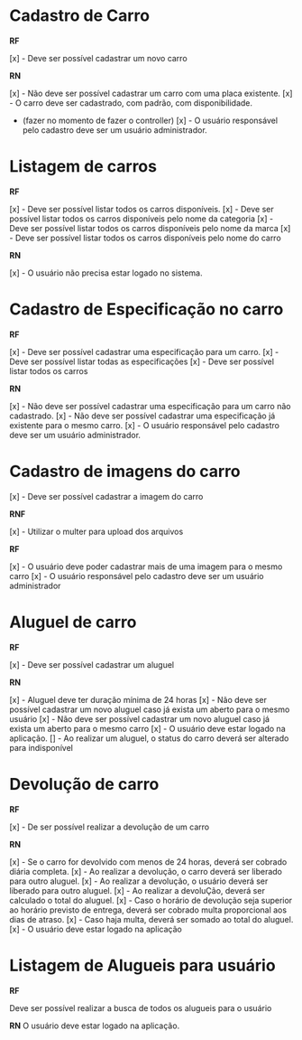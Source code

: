 # Cadastro de Carro

**RF**

[x] - Deve ser possível cadastrar um novo carro


**RN**

[x] - Não deve ser possível cadastrar um carro com uma placa existente.
[x] - O carro deve ser cadastrado, com padrão, com disponibilidade. 
* (fazer no momento de fazer o controller) 
[x] - O usuário responsável pelo cadastro deve ser um usuário administrador. 

# Listagem de carros

**RF**

[x] - Deve ser possível listar todos os carros disponíveis. 
[x] - Deve ser possível listar todos os carros disponíveis pelo nome da categoria
[x] - Deve ser possível listar todos os carros disponíveis pelo nome da marca
[x] - Deve ser possível listar todos os carros disponíveis pelo nome do carro

**RN**

[x] - O usuário não precisa estar logado no sistema. 

# Cadastro de Especificação no carro

**RF** 

[x] - Deve ser possível cadastrar uma especificação para um carro.
[x] - Deve ser possível listar todas as especificações
[x] - Deve ser possível listar todos os carros

**RN**

[x] - Não deve ser possível cadastrar uma especificação para um carro não cadastrado. 
[x] - Não deve ser possível cadastrar uma especificação já existente para o mesmo carro.
[x] - O usuário responsável pelo cadastro deve ser um usuário administrador. 

# Cadastro de imagens do carro

[x] - Deve ser possível cadastrar a imagem do carro

**RNF**

[x] - Utilizar o multer para upload dos arquivos

**RF**

[x] - O usuário deve poder cadastrar mais de uma imagem para o mesmo carro
[x] - O usuário responsável pelo cadastro deve ser um usuário administrador

# Aluguel de carro

**RF**

[x] - Deve ser possível cadastrar um aluguel

**RN**

[x] - Aluguel deve ter duração mínima de 24 horas
[x] - Não deve ser possível cadastrar um novo aluguel caso já exista um aberto para o mesmo usuário
[x] - Não deve ser possível cadastrar um novo aluguel caso já exista um aberto para o mesmo carro
[x] - O usuário deve estar logado na aplicação.
[] - Ao realizar um aluguel, o status do carro deverá ser alterado para indisponível

# Devolução de carro

**RF**

[x] - De ser possível realizar a devolução de um carro

**RN**

[x] - Se o carro for devolvido com menos de 24 horas, deverá ser cobrado diária completa. 
[x] - Ao realizar a devolução, o carro deverá ser liberado para outro aluguel. 
[x] - Ao realizar a devolução, o usuário deverá ser liberado para outro aluguel. 
[x] - Ao realizar a devoluÇão, deverá ser calculado o total do aluguel. 
[x] - Caso o horário de devolução seja superior ao horário previsto de entrega, deverá ser cobrado multa proporcional aos dias de atraso. 
[x] - Caso haja multa, deverá ser somado ao total do aluguel. 
[x] - O usuário deve estar logado na aplicação

# Listagem de Alugueis para usuário

**RF**

Deve ser possível realizar a busca de todos os alugueis para o usuário

**RN** 
O usuário deve estar logado na aplicação. 

